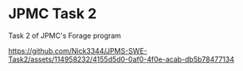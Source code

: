 # JPMC Task 2
Task 2 of JPMC's Forage program






https://github.com/Nick3344/JPMS-SWE-Task2/assets/114958232/4155d5d0-0af0-4f0e-acab-db5b78477134

